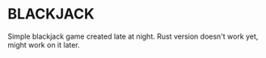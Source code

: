 # BLACKJACK

Simple blackjack game created late at night.
Rust version doesn't work yet, might work on it later.
